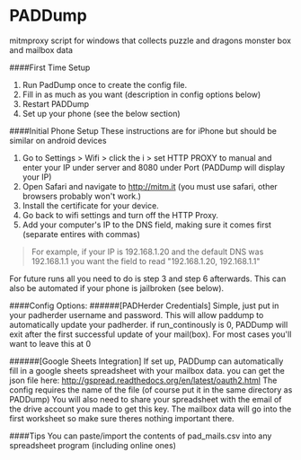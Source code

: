 # PADDump
mitmproxy script for windows that collects puzzle and dragons monster box and mailbox data


####First Time Setup
  1. Run PadDump once to create the config file.
  2. Fill in as much as you want (description in config options below)
  3. Restart PADDump
  4. Set up your phone (see the below section)

####Initial Phone Setup
These instructions are for iPhone but should be similar on android devices
  1. Go to Settings > Wifi > click the i > set HTTP PROXY to manual and enter your IP under server and 8080 under Port (PADDump will display your IP)
  2. Open Safari and navigate to http://mitm.it (you must use safari, other browsers probably won't work.)
  3. Install the certificate for your device.
  4. Go back to wifi settings and turn off the HTTP Proxy.
  5. Add your computer's IP to the DNS field, making sure it comes first (separate entires with commas)
  > For example, if your IP is 192.168.1.20 and the default DNS was 192.168.1.1 you want the field to read "192.168.1.20, 192.168.1.1"
	
For future runs all you need to do is step 3 and step 6 afterwards. This can also be automated if your phone is jailbroken (see below).

####Config Options:
######[PADHerder Credentials]
Simple, just put in your padherder username and password.
This will allow paddump to automatically update your padherder.
if run_continously is 0, PADDump will exit after the first successful update of your mail(box).
For most cases you'll want to leave this at 0

######[Google Sheets Integration]
If set up, PADDump can automatically fill in a google sheets spreadsheet with your mailbox data.
you can get the json file here: http://gspread.readthedocs.org/en/latest/oauth2.html
The config requires the name of the file (of course put it in the same directory as PADDump)
You will also need to share your spreadsheet with the email of the drive account you made to get this key.
The mailbox data will go into the first worksheet so make sure theres nothing important there.

####Tips
You can paste/import the contents of pad_mails.csv into any spreadsheet program (including online ones)